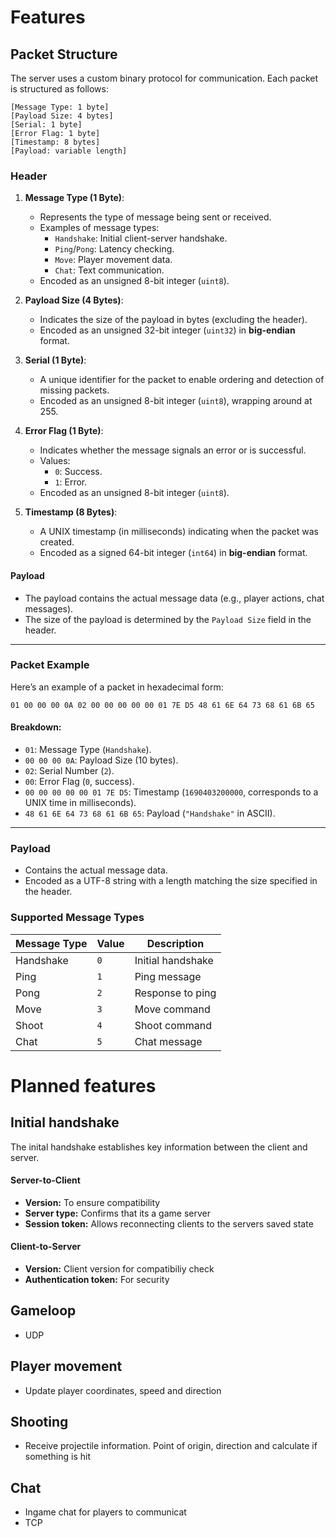 # Features
## **Packet Structure**

The server uses a custom binary protocol for communication. Each packet is structured as follows:

```
[Message Type: 1 byte]
[Payload Size: 4 bytes]
[Serial: 1 byte]
[Error Flag: 1 byte]
[Timestamp: 8 bytes]
[Payload: variable length]
```

### **Header**
1. **Message Type (1 Byte)**:
   - Represents the type of message being sent or received.
   - Examples of message types:
     - `Handshake`: Initial client-server handshake.
     - `Ping`/`Pong`: Latency checking.
     - `Move`: Player movement data.
     - `Chat`: Text communication.
   - Encoded as an unsigned 8-bit integer (`uint8`).

2. **Payload Size (4 Bytes)**:
   - Indicates the size of the payload in bytes (excluding the header).
   - Encoded as an unsigned 32-bit integer (`uint32`) in **big-endian** format.

3. **Serial (1 Byte)**:
   - A unique identifier for the packet to enable ordering and detection of missing packets.
   - Encoded as an unsigned 8-bit integer (`uint8`), wrapping around at 255.

4. **Error Flag (1 Byte)**:
   - Indicates whether the message signals an error or is successful.
   - Values:
     - `0`: Success.
     - `1`: Error.
   - Encoded as an unsigned 8-bit integer (`uint8`).

5. **Timestamp (8 Bytes)**:
   - A UNIX timestamp (in milliseconds) indicating when the packet was created.
   - Encoded as a signed 64-bit integer (`int64`) in **big-endian** format.

#### **Payload**
- The payload contains the actual message data (e.g., player actions, chat messages).
- The size of the payload is determined by the `Payload Size` field in the header.

---

### **Packet Example**

Here’s an example of a packet in hexadecimal form:

```
01 00 00 00 0A 02 00 00 00 00 00 01 7E D5 48 61 6E 64 73 68 61 6B 65
```

#### Breakdown:
- `01`: Message Type (`Handshake`).
- `00 00 00 0A`: Payload Size (10 bytes).
- `02`: Serial Number (`2`).
- `00`: Error Flag (`0`, success).
- `00 00 00 00 00 01 7E D5`: Timestamp (`1690403200000`, corresponds to a UNIX time in milliseconds).
- `48 61 6E 64 73 68 61 6B 65`: Payload (`"Handshake"` in ASCII).

---

### **Payload**
- Contains the actual message data.
- Encoded as a UTF-8 string with a length matching the size specified in the header.

### **Supported Message Types**
| Message Type | Value            | Description            |
|--------------|------------------|------------------------|
| Handshake    | `0`              | Initial handshake      |
| Ping         | `1`              | Ping message           |
| Pong         | `2`              | Response to ping       |
| Move         | `3`              | Move command           |
| Shoot        | `4`              | Shoot command          |
| Chat         | `5`              | Chat message           |






# Planned features
## Initial handshake
The inital handshake establishes key information between the client and server.
#### Server-to-Client
- **Version:** To ensure compatibility
- **Server type:** Confirms that its a game server
- **Session token:** Allows reconnecting clients to the servers saved state

#### Client-to-Server
- **Version:** Client version for compatibiliy check
- **Authentication token:** For security
## Gameloop
- UDP
## Player movement
- Update player coordinates, speed and direction

## Shooting
- Receive projectile information. Point of origin, direction and calculate if something is hit

## Chat
- Ingame chat for players to communicat
- TCP